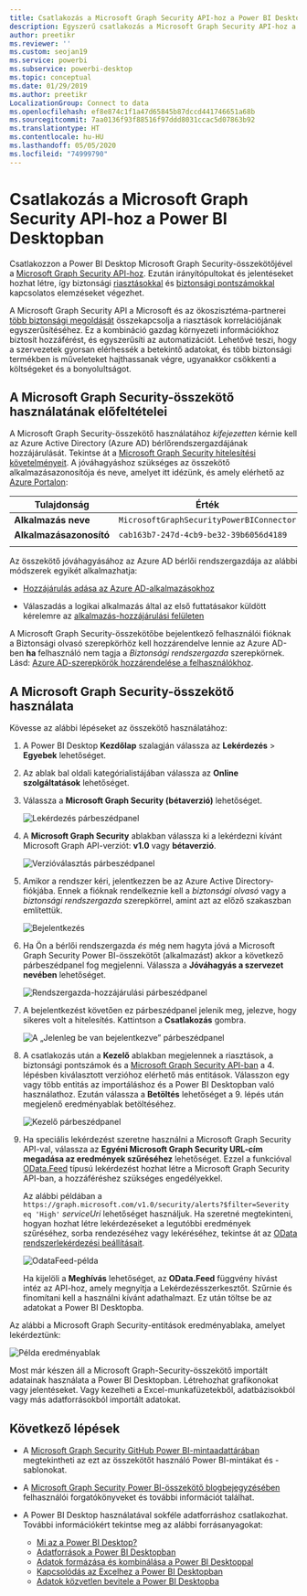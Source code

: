 ```yaml
---
title: Csatlakozás a Microsoft Graph Security API-hoz a Power BI Desktopban
description: Egyszerű csatlakozás a Microsoft Graph Security API-hoz a Power BI Desktopban
author: preetikr
ms.reviewer: ''
ms.custom: seojan19
ms.service: powerbi
ms.subservice: powerbi-desktop
ms.topic: conceptual
ms.date: 01/29/2019
ms.author: preetikr
LocalizationGroup: Connect to data
ms.openlocfilehash: ef8e874c1f1a47d65845b87dccd441746651a68b
ms.sourcegitcommit: 7aa0136f93f88516f97ddd8031ccac5d07863b92
ms.translationtype: HT
ms.contentlocale: hu-HU
ms.lasthandoff: 05/05/2020
ms.locfileid: "74999790"
---
```

# <a name="connect-to-the-microsoft-graph-security-api-in-power-bi-desktop"></a>Csatlakozás a Microsoft Graph Security API-hoz a Power BI Desktopban

Csatlakozzon a Power BI Desktop Microsoft Graph Security-összekötőjével a [Microsoft Graph Security API-hoz](https://aka.ms/graphsecuritydocs). Ezután irányítópultokat és jelentéseket hozhat létre, így biztonsági [riasztásokkal](https://docs.microsoft.com/graph/api/resources/alert?view=graph-rest-1.0) és [biztonsági pontszámokkal](https://docs.microsoft.com/graph/api/resources/securescores?view=graph-rest-beta) kapcsolatos elemzéseket végezhet.

A Microsoft Graph Security API a Microsoft és az ökoszisztéma-partnerei [több biztonsági megoldását](https://aka.ms/graphsecurityalerts) összekapcsolja a riasztások korrelációjának egyszerűsítéséhez. Ez a kombináció gazdag környezeti információkhoz biztosít hozzáférést, és egyszerűsíti az automatizációt. Lehetővé teszi, hogy a szervezetek gyorsan elérhessék a betekintő adatokat, és több biztonsági termékben is műveleteket hajthassanak végre, ugyanakkor csökkenti a költségeket és a bonyolultságot.

## <a name="prerequisites-to-use-the-microsoft-graph-security-connector"></a>A Microsoft Graph Security-összekötő használatának előfeltételei

A Microsoft Graph Security-összekötő használatához *kifejezetten* kérnie kell az Azure Active Directory (Azure AD) bérlőrendszergazdájának hozzájárulását. Tekintse át a [Microsoft Graph Security hitelesítési követelményeit](https://aka.ms/graphsecurityauth).
A jóváhagyáshoz szükséges az összekötő alkalmazásazonosítója és neve, amelyet itt idézünk, és amely elérhető az [Azure Portalon](https://portal.azure.com):

| Tulajdonság | Érték |
|----------|-------|
| **Alkalmazás neve** | `MicrosoftGraphSecurityPowerBIConnector` |
| **Alkalmazásazonosító** | `cab163b7-247d-4cb9-be32-39b6056d4189` |
|||

Az összekötő jóváhagyásához az Azure AD bérlői rendszergazdája az alábbi módszerek egyikét alkalmazhatja:

* [Hozzájárulás adása az Azure AD-alkalmazásokhoz](https://docs.microsoft.com/azure/active-directory/develop/v2-permissions-and-consent)

* Válaszadás a logikai alkalmazás által az első futtatásakor küldött kérelemre az [alkalmazás-hozzájárulási felületen](https://docs.microsoft.com/azure/active-directory/develop/application-consent-experience)
   
A Microsoft Graph Security-összekötőbe bejelentkező felhasználói fióknak a Biztonsági olvasó szerepkörhöz kell hozzárendelve lennie az Azure AD-ben **ha** felhasználó nem tagja a *Biztonsági rendszergazda* szerepkörnek. Lásd: [Azure AD-szerepkörök hozzárendelése a felhasználókhoz](https://docs.microsoft.com/graph/security-authorization#assign-azure-ad-roles-to-users).

## <a name="using-the-microsoft-graph-security-connector"></a>A Microsoft Graph Security-összekötő használata

Kövesse az alábbi lépéseket az összekötő használatához:

1. A Power BI Desktop **Kezdőlap** szalagján válassza az **Lekérdezés** > **Egyebek** lehetőséget.
2. Az ablak bal oldali kategórialistájában válassza az **Online szolgáltatások** lehetőséget.
3. Válassza a **Microsoft Graph Security (bétaverzió)** lehetőséget.

    ![Lekérdezés párbeszédpanel](media/desktop-connect-graph-security/GetData.PNG)
    
4. A **Microsoft Graph Security** ablakban válassza ki a lekérdezni kívánt Microsoft Graph API-verziót: **v1.0** vagy **bétaverzió**.

    ![Verzióválasztás párbeszédpanel](media/desktop-connect-graph-security/selectVersion.PNG)
    
5. Amikor a rendszer kéri, jelentkezzen be az Azure Active Directory-fiókjába. Ennek a fióknak rendelkeznie kell a *biztonsági olvasó* vagy a *biztonsági rendszergazda* szerepkörrel, amint azt az előző szakaszban említettük.

    ![Bejelentkezés](media/desktop-connect-graph-security/SignIn.PNG) 
    
6. Ha Ön a bérlői rendszergazda *és* még nem hagyta jóvá a Microsoft Graph Security Power BI-összekötőt (alkalmazást) akkor a következő párbeszédpanel fog megjelenni. Válassza a **Jóváhagyás a szervezet nevében** lehetőséget.

    ![Rendszergazda-hozzájárulási párbeszédpanel](media/desktop-connect-graph-security/AdminConsent.PNG)
    
7. A bejelentkezést követően ez párbeszédpanel jelenik meg, jelezve, hogy sikeres volt a hitelesítés. Kattintson a **Csatlakozás** gombra.

    ![A „Jelenleg be van bejelentkezve” párbeszédpanel](media/desktop-connect-graph-security/SignedIn.PNG)
    
8. A csatlakozás után a **Kezelő** ablakban megjelennek a riasztások, a biztonsági pontszámok és a [Microsoft Graph Security API-ban](https://aka.ms/graphsecuritydocs) a 4. lépésben kiválasztott verzióhoz elérhető más entitások. Válasszon egy vagy több entitás az importáláshoz és a Power BI Desktopban való használathoz. Ezután válassza a **Betöltés** lehetőséget a 9. lépés után megjelenő eredményablak betöltéséhez.

    ![Kezelő párbeszédpanel](media/desktop-connect-graph-security/NavTable.PNG)
    
9. Ha speciális lekérdezést szeretne használni a Microsoft Graph Security API-val, válassza az **Egyéni Microsoft Graph Security URL-cím megadása az eredmények szűréséhez** lehetőséget. Ezzel a funkcióval [OData.Feed](https://docs.microsoft.com/power-bi/desktop-connect-odata) típusú lekérdezést hozhat létre a Microsoft Graph Security API-ban, a hozzáféréshez szükséges engedélyekkel.

   Az alábbi példában a `https://graph.microsoft.com/v1.0/security/alerts?$filter=Severity eq 'High'` *serviceUri* lehetőséget használjuk. Ha szeretné megtekinteni, hogyan hozhat létre lekérdezéseket a legutóbbi eredmények szűréséhez, sorba rendezéséhez vagy lekéréséhez, tekintse át az [OData rendszerlekérdezési beállításait](https://docs.microsoft.com/graph/query-parameters).

   ![OdataFeed-példa](media/desktop-connect-graph-security/ODataFeed.PNG)
    
   Ha kijelöli a **Meghívás** lehetőséget, az **OData.Feed** függvény hívást intéz az API-hoz, amely megnyitja a Lekérdezésszerkesztőt. Szűrnie és finomítani kell a használni kívánt adathalmazt. Ez után töltse be az adatokat a Power BI Desktopba.

Az alábbi a Microsoft Graph Security-entitások eredményablaka, amelyet lekérdeztünk:

   ![Példa eredményablak](media/desktop-connect-graph-security/Result.PNG)
    

Most már készen áll a Microsoft Graph-Security-összekötő importált adatainak használata a Power BI Desktopban. Létrehozhat grafikonokat vagy jelentéseket. Vagy kezelheti a Excel-munkafüzetekből, adatbázisokból vagy más adatforrásokból importált adatokat.

## <a name="next-steps"></a>Következő lépések
* A [Microsoft Graph Security GitHub Power BI-mintaadattárában](https://aka.ms/graphsecuritypowerbiconnectorsamples) megtekintheti az ezt az összekötőt használó Power BI-mintákat és -sablonokat.

* A [Microsoft Graph Security Power BI-összekötő blogbejegyzésében](https://aka.ms/graphsecuritypowerbiconnectorblogpost) felhasználói forgatókönyveket és további információt találhat.

* A Power BI Desktop használatával sokféle adatforráshoz csatlakozhat. További információkért tekintse meg az alábbi forrásanyagokat:

    * [Mi az a Power BI Desktop?](desktop-what-is-desktop.md)
    * [Adatforrások a Power BI Desktopban](desktop-data-sources.md)
    * [Adatok formázása és kombinálása a Power BI Desktoppal](desktop-shape-and-combine-data.md)
    * [Kapcsolódás az Excelhez a Power BI Desktopban](desktop-connect-excel.md)
    * [Adatok közvetlen bevitele a Power BI Desktopba](desktop-enter-data-directly-into-desktop.md)
